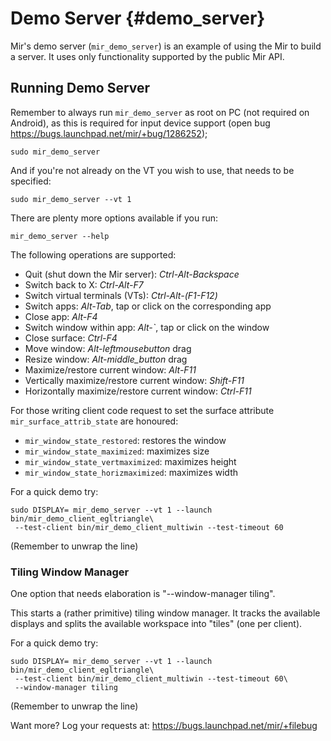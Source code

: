 Demo Server {#demo_server}
===========

Mir's demo server (`mir_demo_server`) is an example of using the Mir to
build a server. It uses only functionality supported by the public Mir API.

Running Demo Server
-------------------

Remember to always run `mir_demo_server` as root on PC (not required on
Android), as this is required for input device support (open bug
https://bugs.launchpad.net/mir/+bug/1286252);

    sudo mir_demo_server

And if you're not already on the VT you wish to use, that needs to be
specified:

    sudo mir_demo_server --vt 1

There are plenty more options available if you run:

    mir_demo_server --help

The following operations are supported:

 - Quit (shut down the Mir server): *Ctrl-Alt-Backspace*
 - Switch back to X: *Ctrl-Alt-F7*
 - Switch virtual terminals (VTs): *Ctrl-Alt-(F1-F12)*
 - Switch apps: *Alt-Tab*, tap or click on the corresponding app
 - Close app: *Alt-F4*
 - Switch window within app: *Alt-`*, tap or click on the window
 - Close surface: *Ctrl-F4*
 - Move window: *Alt-leftmousebutton* drag
 - Resize window: *Alt-middle_button* drag
 - Maximize/restore current window: *Alt-F11*
 - Vertically maximize/restore current window: *Shift-F11*
 - Horizontally maximize/restore current window: *Ctrl-F11*

For those writing client code request to set the surface attribute
`mir_surface_attrib_state` are honoured:
 - `mir_window_state_restored`: restores the window 
 - `mir_window_state_maximized`: maximizes size
 - `mir_window_state_vertmaximized`: maximizes height
 - `mir_window_state_horizmaximized`: maximizes width

For a quick demo try:

    sudo DISPLAY= mir_demo_server --vt 1 --launch bin/mir_demo_client_egltriangle\
     --test-client bin/mir_demo_client_multiwin --test-timeout 60

(Remember to unwrap the line)

### Tiling Window Manager

One option that needs elaboration is "--window-manager tiling".

This starts a (rather primitive) tiling window manager. It tracks the available
displays and splits the available workspace into "tiles" (one per client).

For a quick demo try:

    sudo DISPLAY= mir_demo_server --vt 1 --launch bin/mir_demo_client_egltriangle\
     --test-client bin/mir_demo_client_multiwin --test-timeout 60\
     --window-manager tiling

(Remember to unwrap the line)

Want more? Log your requests at: https://bugs.launchpad.net/mir/+filebug
